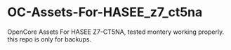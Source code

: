 # OC-Assets-For-HASEE_z7_ct5na
OpenCore Assets For HASEE Z7-CT5NA, tested montery working properly. this repo is only for backups.
